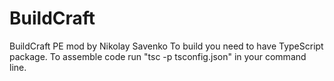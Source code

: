 # BuildCraft
BuildCraft PE mod by Nikolay Savenko
To build you need to have TypeScript package.
To assemble code run "tsc -p tsconfig.json" 
in your command line.
